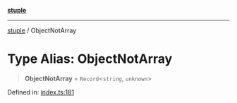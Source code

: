 [**stuple**](../README.md)

***

[stuple](../globals.md) / ObjectNotArray

# Type Alias: ObjectNotArray

> **ObjectNotArray** = `Record`\<`string`, `unknown`\>

Defined in: [index.ts:181](https://github.com/700software/stuple/blob/2869931f62716450da37ebc5ae56851979d9d9a0/index.ts#L181)
